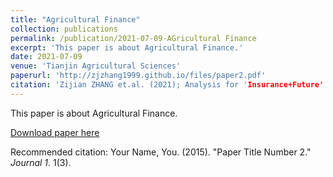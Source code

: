 ```yaml
---
title: "Agricultural Finance"
collection: publications
permalink: /publication/2021-07-09-AGricultural Finance
excerpt: 'This paper is about Agricultural Finance.'
date: 2021-07-09
venue: 'Tianjin Agricultural Sciences'
paperurl: 'http://zjzhang1999.github.io/files/paper2.pdf'
citation: 'Zijian ZHANG et.al. (2021); Analysis for 'Insurance+Future' impact for farms.'
---
```

This paper is about Agricultural Finance. 

[Download paper here](http://zjzhang1999.github.io/files/paper2.pdf)

Recommended citation: Your Name, You. (2015). "Paper Title Number 2." <i>Journal 1</i>. 1(3).

